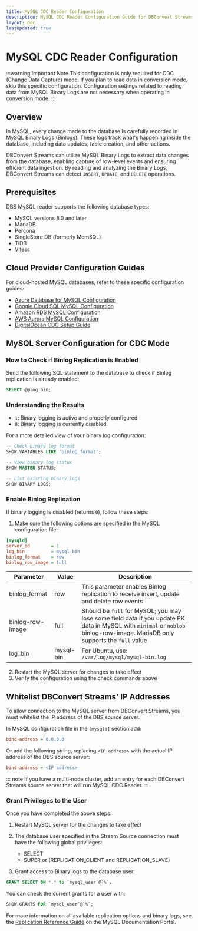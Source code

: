 ```yaml
---
title: MySQL CDC Reader Configuration
description: MySQL CDC Reader Configuration Guide for DBConvert Streams.
layout: doc
lastUpdated: true
---
```


# MySQL CDC Reader Configuration

:::warning Important Note
This configuration is only required for CDC (Change Data Capture) mode. If you plan to read data in conversion mode, skip this specific configuration. Configuration settings related to reading data from MySQL Binary Logs are not necessary when operating in conversion mode.
:::

## Overview

In MySQL, every change made to the database is carefully recorded in MySQL Binary Logs (Binlogs). These logs track what's happening inside the database, including data updates, table creation, and other actions.

DBConvert Streams can utilize MySQL Binary Logs to extract data changes from the database, enabling capture of row-level events and ensuring efficient data ingestion. By reading and analyzing the Binary Logs, DBConvert Streams can detect `INSERT`, `UPDATE`, and `DELETE` operations.

## Prerequisites

DBS MySQL reader supports the following database types:
- MySQL versions 8.0 and later
- MariaDB
- Percona
- SingleStore DB (formerly MemSQL)
- TiDB
- Vitess

## Cloud Provider Configuration Guides

For cloud-hosted MySQL databases, refer to these specific configuration guides:

- [Azure Database for MySQL Configuration](./azure-database-configuration)
- [Google Cloud SQL MySQL Configuration](./google-cloud-sql)
- [Amazon RDS MySQL Configuration](./amazon-rds)
- [AWS Aurora MySQL Configuration](./aws-aurora-mysql)
- [DigitalOcean CDC Setup Guide](./do-database-cdc)


## MySQL Server Configuration for CDC Mode

### How to Check if Binlog Replication is Enabled

Send the following SQL statement to the database to check if Binlog replication is already enabled:

```sql
SELECT @@log_bin;
```

### Understanding the Results
- `1`: Binary logging is active and properly configured
- `0`: Binary logging is currently disabled

For a more detailed view of your binary log configuration:

```sql
-- Check binary log format
SHOW VARIABLES LIKE 'binlog_format';

-- View binary log status
SHOW MASTER STATUS;

-- List existing binary logs
SHOW BINARY LOGS;
```

### Enable Binlog Replication

If binary logging is disabled (returns `0`), follow these steps:

1. Make sure the following options are specified in the MySQL configuration file:

```ini
[mysqld]
server_id        = 1
log_bin          = mysql-bin
binlog_format    = row
binlog_row_image = full
```

| Parameter        | Value     | Description                                                                       |
| ---------------- | --------- | --------------------------------------------------------------------------------- |
| binlog_format    | row       | This parameter enables Binlog replication to receive insert, update and delete row events |
| binlog-row-image | full      | Should be `full` for MySQL; you may lose some field data if you update PK data in MySQL with `minimal` or `noblob` binlog-row-image. MariaDB only supports the `full` value |
| log_bin          | mysql-bin | For Ubuntu, use: `/var/log/mysql/mysql-bin.log`                                  |

2. Restart the MySQL server for changes to take effect
3. Verify the configuration using the check commands above

## Whitelist DBConvert Streams' IP Addresses

To allow connection to the MySQL server from DBConvert Streams, you must whitelist the IP address of the DBS source server.

In MySQL configuration file in the `[mysqld]` section add:

```ini
bind-address = 0.0.0.0
```

Or add the following string, replacing `<IP address>` with the actual IP address of the DBS source server:

```ini
bind-address = <IP address>
```

::: note
If you have a multi-node cluster, add an entry for each DBConvert Streams source server that will run MySQL CDC Reader.
:::

### Grant Privileges to the User

Once you have completed the above steps:

1. Restart MySQL server for the changes to take effect

2. The database user specified in the Stream Source connection must have the following global privileges:
   - SELECT
   - SUPER or (REPLICATION_CLIENT and REPLICATION_SLAVE)

3. Grant access to Binary logs to the database user:

```sql
GRANT SELECT ON *.* to `mysql_user`@`%`;
```

You can check the current grants for a user with:

```sql
SHOW GRANTS FOR `mysql_user`@`%`;
```

For more information on all available replication options and binary logs, see the [Replication Reference Guide](https://dev.mysql.com/doc/refman/8.0/en/replication-options.html) on the MySQL Documentation Portal.